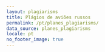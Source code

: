 ```yaml
---
layout: plagiarisms
title: Plágios de aviões russos
permalink: /pt/planes_plagiarisms/
data_source: planes_plagiarisms
locale: pt
no_footer_image: true
---
```

